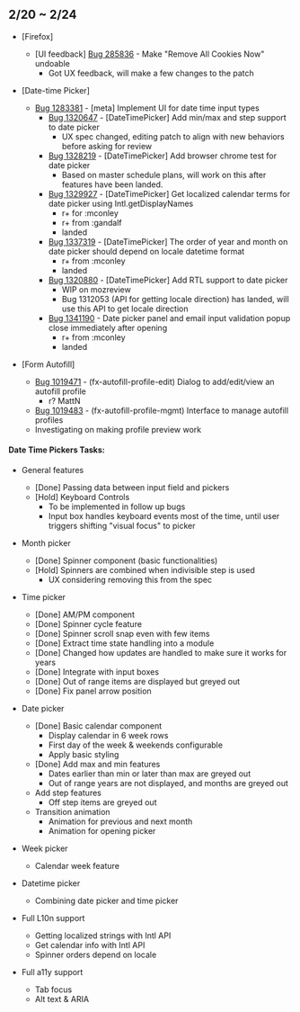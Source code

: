 ## 2/20 ~ 2/24

- [Firefox]
	- [UI feedback] [Bug 285836](https://bugzilla.mozilla.org/show_bug.cgi?id=285836) - Make "Remove All Cookies Now" undoable
		- Got UX feedback, will make a few changes to the patch

- [Date-time Picker]
	- [Bug 1283381](https://bugzilla.mozilla.org/show_bug.cgi?id=1283381) - [meta] Implement UI for date time input types
		- [Bug 1320647](https://bugzilla.mozilla.org/show_bug.cgi?id=1320647) -  [DateTimePicker] Add min/max and step support to date picker
			- UX spec changed, editing patch to align with new behaviors before asking for review
		- [Bug 1328219](https://bugzilla.mozilla.org/show_bug.cgi?id=1328219) - [DateTimePicker] Add browser chrome test for date picker
			- Based on master schedule plans, will work on this after features have been landed.
		- [Bug 1329927](https://bugzilla.mozilla.org/show_bug.cgi?id=1329927) - [DateTimePicker] Get localized calendar terms for date picker using Intl.getDisplayNames
			- r+ for :mconley
			- r+ from :gandalf
			- landed
		- [Bug 1337319](https://bugzilla.mozilla.org/show_bug.cgi?id=1337319) - [DateTimePicker] The order of year and month on date picker should depend on locale datetime format
			- r+ from :mconley
			- landed
		- [Bug 1320880](https://bugzilla.mozilla.org/show_bug.cgi?id=1320880) - [DateTimePicker] Add RTL support to date picker
			- WIP on mozreview
			- Bug 1312053 (API for getting locale direction) has landed, will use this API to get locale direction
		- [Bug 1341190](https://bugzilla.mozilla.org/show_bug.cgi?id=1341190) - Date picker panel and email input validation popup close immediately after opening
			- r+ from :mconley
			- landed
- [Form Autofill]
	- [Bug 1019471](https://bugzilla.mozilla.org/show_bug.cgi?id=1019471) - (fx-autofill-profile-edit) Dialog to add/edit/view an autofill profile
		- r? MattN
	- [Bug 1019483](https://bugzilla.mozilla.org/show_bug.cgi?id=1019483) - (fx-autofill-profile-mgmt) Interface to manage autofill profiles
	- Investigating on making profile preview work

#### Date Time Pickers Tasks:

- General features
	- [Done] Passing data between input field and pickers
	- [Hold] Keyboard Controls
		- To be implemented in follow up bugs
		- Input box handles keyboard events most of the time, until user triggers shifting "visual focus" to picker
- Month picker
	- [Done] Spinner component (basic functionalities)
	- [Hold] Spinners are combined when indivisible step is used
		- UX considering removing this from the spec
- Time picker
	- [Done] AM/PM component
	- [Done] Spinner cycle feature
	- [Done] Spinner scroll snap even with few items
	- [Done] Extract time state handling into a module
	- [Done] Changed how updates are handled to make sure it works for years
	- [Done] Integrate with input boxes
	- [Done] Out of range items are displayed but greyed out
	- [Done] Fix panel arrow position
- Date picker
	- [Done] Basic calendar component
		- Display calendar in 6 week rows
		- First day of the week & weekends configurable
		- Apply basic styling
	- [Done] Add max and min features
		- Dates earlier than min or later than max are greyed out
		- Out of range years are not displayed, and months are greyed out
	- Add step features
		- Off step items are greyed out
	- Transition animation
		- Animation for previous and next month
		- Animation for opening picker
- Week picker
	- Calendar week feature
- Datetime picker
	- Combining date picker and time picker

- Full L10n support
	- Getting localized strings with Intl API
	- Get calendar info with Intl API
	- Spinner orders depend on locale
- Full a11y support
	- Tab focus
	- Alt text & ARIA
